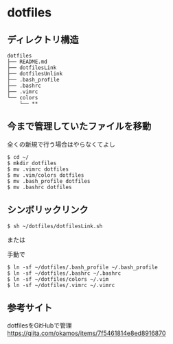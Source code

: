 # dotfiles

## ディレクトリ構造

```
dotfiles
├── README.md
├── dotfilesLink
├── dotfilesUnlink
├── .bash_profile
├── .bashrc
├── .vimrc
└── colors
    └── **
```

## 今まで管理していたファイルを移動

全くの新規で行う場合はやらなくてよし

```
$ cd ~/
$ mkdir dotfiles
$ mv .vimrc dotfiles
$ mv .vim/colors dotfiles
$ mv .bash_profile dotfiles
$ mv .bashrc dotfiles
```

## シンボリックリンク

```
$ sh ~/dotfiles/dotfilesLink.sh
```

または

手動で

```
$ ln -sf ~/dotfiles/.bash_profile ~/.bash_profile
$ ln -sf ~/dotfiles/.bashrc ~/.bashrc
$ ln -sf ~/dotfiles/colors ~/.vim
$ ln -sf ~/dotfiles/.vimrc ~/.vimrc
```

## 参考サイト
dotfilesをGitHubで管理  
https://qiita.com/okamos/items/7f5461814e8ed8916870

